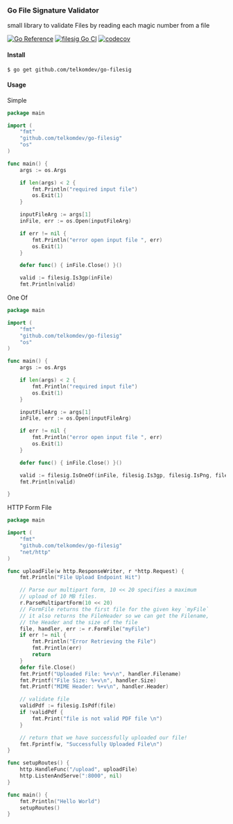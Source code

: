 ### Go File Signature Validator

small library to validate Files by reading each magic number from a file

[![Go Reference](https://pkg.go.dev/badge/github.com/telkomdev/go-filesig.svg)](https://pkg.go.dev/github.com/telkomdev/go-filesig)
[![filesig Go CI](https://github.com/telkomdev/go-filesig/actions/workflows/ci.yml/badge.svg)](https://github.com/telkomdev/go-filesig/actions/workflows/ci.yml)
[![codecov](https://codecov.io/gh/lutfailham96/go-filesig/branch/master/graph/badge.svg?token=9HD3Y6LG9Q)](https://codecov.io/gh/lutfailham96/go-filesig)

#### Install

```shell
$ go get github.com/telkomdev/go-filesig
```

#### Usage

Simple

```go
package main

import (
	"fmt"
	"github.com/telkomdev/go-filesig"
	"os"
)

func main() {
	args := os.Args

	if len(args) < 2 {
		fmt.Println("required input file")
		os.Exit(1)
	}

	inputFileArg := args[1]
	inFile, err := os.Open(inputFileArg)

	if err != nil {
		fmt.Println("error open input file ", err)
		os.Exit(1)
	}

	defer func() { inFile.Close() }()

	valid := filesig.Is3gp(inFile)
	fmt.Println(valid)
```

One Of
```go
package main

import (
	"fmt"
	"github.com/telkomdev/go-filesig"
	"os"
)

func main() {
	args := os.Args

	if len(args) < 2 {
		fmt.Println("required input file")
		os.Exit(1)
	}

	inputFileArg := args[1]
	inFile, err := os.Open(inputFileArg)

	if err != nil {
		fmt.Println("error open input file ", err)
		os.Exit(1)
	}

	defer func() { inFile.Close() }()

	valid := filesig.IsOneOf(inFile, filesig.Is3gp, filesig.IsPng, filesig.IsJpeg)
	fmt.Println(valid)

}

```

HTTP Form File
```go
package main

import (
	"fmt"
	"github.com/telkomdev/go-filesig"
	"net/http"
)

func uploadFile(w http.ResponseWriter, r *http.Request) {
	fmt.Println("File Upload Endpoint Hit")

	// Parse our multipart form, 10 << 20 specifies a maximum
	// upload of 10 MB files.
	r.ParseMultipartForm(10 << 20)
	// FormFile returns the first file for the given key `myFile`
	// it also returns the FileHeader so we can get the Filename,
	// the Header and the size of the file
	file, handler, err := r.FormFile("myFile")
	if err != nil {
		fmt.Println("Error Retrieving the File")
		fmt.Println(err)
		return
	}
	defer file.Close()
	fmt.Printf("Uploaded File: %+v\n", handler.Filename)
	fmt.Printf("File Size: %+v\n", handler.Size)
	fmt.Printf("MIME Header: %+v\n", handler.Header)

	// validate file
	validPdf := filesig.IsPdf(file)
	if !validPdf {
		fmt.Print("file is not valid PDF file \n")
	}

	// return that we have successfully uploaded our file!
	fmt.Fprintf(w, "Successfully Uploaded File\n")
}

func setupRoutes() {
	http.HandleFunc("/upload", uploadFile)
	http.ListenAndServe(":8000", nil)
}

func main() {
	fmt.Println("Hello World")
	setupRoutes()
}

```
